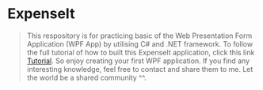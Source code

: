 # ExpenseIt
> This respository is for practicing basic of the Web Presentation Form Application (WPF App) by utilising C# and .NET framework.
> To follow the full tutorial of how to built this ExpenseIt application, click this link [Tutorial](https://learn.microsoft.com/en-us/dotnet/desktop/wpf/getting-started/walkthrough-my-first-wpf-desktop-application?view=netframeworkdesktop-4.8).
> So enjoy creating your first WPF application. If you find any interesting knowledge, feel free to contact and share them to me.
> Let the world be a shared community ^^.
